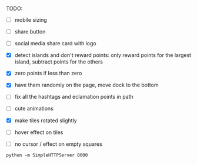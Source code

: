 TODO:
- [ ] mobile sizing
- [ ] share button
- [ ] social media share card with logo
- [x] detect islands and don't reward points: only reward points for the largest island, subtract points for the others
- [x] zero points if less than zero
- [x] have them randomly on the page, move dock to the bottom
- [ ] fix all the hashtags and eclamation points in path
- [ ] cute animations
- [x] make tiles rotated slightly
- [ ] hover effect on tiles
- [ ] no cursor / effect on empty squares


```
python -m SimpleHTTPServer 8000 
```